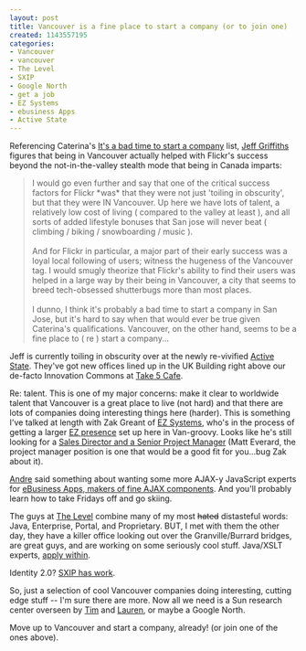```yaml
--- 
layout: post
title: Vancouver is a fine place to start a company (or to join one)
created: 1143557195
categories: 
- Vancouver
- vancouver
- The Level
- SXIP
- Google North
- get a job
- EZ Systems
- ebusiness Apps
- Active State
---
```

<p>Referencing Caterina&#39;s <a href="http://www.caterina.net/archive/000965.html">It&#39;s a bad time to start a company</a> list, <a href="http://anisotropic.net/caterinas_take_on_starting_a_company_in_the_valley">Jeff Griffiths</a> figures that being in Vancouver actually helped with Flickr&#39;s success beyond the not-in-the-valley stealth mode that being in Canada imparts:</p> <blockquote> I would go even further and say that one of the critical success factors for Flickr *was* that they were not just &#39;toiling in obscurity&#39;, but that they were IN Vancouver. Up here we have lots of talent, a relatively low cost of living ( compared to the valley at least ), and all sorts of added lifestyle bonuses that San jose will never beat ( climbing / biking / snowboarding / music ).<br /><br />And for Flickr in particular, a major part of their early success was a loyal local following of users; witness the hugeness of the Vancouver tag. I would smugly theorize that Flickr&#39;s ability to find their users was helped in a large way by their being in Vancouver, a city that seems to breed tech-obsessed shutterbugs more than most places.<br /><br />I dunno, I think it&#39;s probably a bad time to start a company in San Jose, but it&#39;s hard to say when that would ever be true given Caterina&#39;s qualifications. Vancouver, on the other hand, seems to be a fine place to ( re ) start a company... </blockquote>  <p>Jeff is currently toiling in obscurity over at the newly re-vivified <a href="http://www.activestate.com">Active State</a>. They&#39;ve got new offices lined up in the UK Building right above our de-facto Innovation Commons at <a href="http://www.take5cafe.com">Take 5 Cafe</a>.</p>  <p>Re: talent. This is one of my major concerns: make it clear to worldwide talent that Vancouver is a great place to live (not hard) and that there are lots of companies doing interesting things here (harder). This is something I&#39;ve talked at length with Zak Greant of <a href="http://ez.no">EZ Systems</a>, who&#39;s in the process of getting a larger <a href="http://ez.no/company/ez_crew/north_america">EZ presence</a> set up here in Van-groovy. Looks like he&#39;s still looking for a <a href="http://zak.greant.com/ez-systems-north-america-wants-you/">Sales Director and a Senior Project Manager</a> (Matt Everard, the project manager position is one that would be a good fit for you...bug Zak about it).</p>  <p><a href="http://blogs.ebusiness-apps.com/andre/">Andre</a> said something about wanting some more AJAX-y JavaScript experts for <a href="http://ebusiness-apps.com/">eBusiness Apps, makers of fine AJAX components</a>. And you&#39;ll probably learn how to take Fridays off and go skiing.</p>  <p>The guys at <a href="http://www.thelevel.com/">The Level</a> combine many of my most <strike>hated</strike> distasteful words: Java, Enterprise, Portal, and Proprietary. BUT, I met with them the other day, they have a killer office looking out over the Granville/Burrard bridges, are great guys, and are working on some seriously cool stuff. Java/XSLT experts, <a href="http://www.thelevel.com/careers">apply within</a>.</p>  <p>Identity 2.0? <a href="http://www.sxip.com/careers">SXIP has work</a>.</p>  <p>So, just a selection of cool Vancouver companies doing interesting, cutting edge stuff -- I&#39;m sure there are more. Now all we need is a Sun research center overseen by <a href="http://www.tbray.org/ongoing/">Tim</a> and <a href="http://www.laurenwood.org/anyway/">Lauren</a>, or maybe a Google North.</p>  <p>Move up to Vancouver and start a company, already! (or join one of the ones above).</p> <!--break-->
